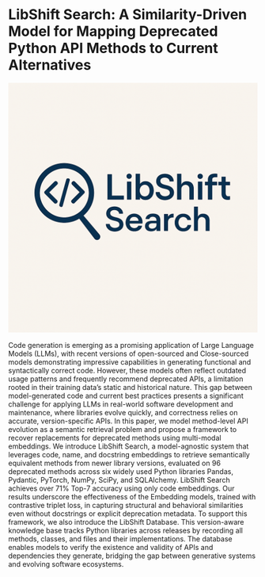 # LibShift Search: A Similarity-Driven Model for Mapping Deprecated Python API Methods to Current Alternatives

![LibShift Search](images/search-logo.png)

<p>
Code generation is emerging as a promising application of Large Language Models (LLMs), with recent versions of open-sourced
and Close-sourced models demonstrating impressive capabilities in generating functional and syntactically correct code. However,
these models often reflect outdated usage patterns and frequently recommend deprecated APIs, a limitation rooted in their training
data’s static and historical nature. This gap between model-generated code and current best practices presents a significant challenge
for applying LLMs in real-world software development and maintenance, where libraries evolve quickly, and correctness relies on
accurate, version-specific APIs. In this paper, we model method-level API evolution as a semantic retrieval problem and propose
a framework to recover replacements for deprecated methods using multi-modal embeddings. We introduce LibShift Search, a
model-agnostic system that leverages code, name, and docstring embeddings to retrieve semantically equivalent methods from
newer library versions, evaluated on 96 deprecated methods across six widely used Python libraries Pandas, Pydantic, PyTorch,
NumPy, SciPy, and SQLAlchemy. LibShift Search achieves over 71% Top-7 accuracy using only code embeddings. Our results
underscore the effectiveness of the Embedding models, trained with contrastive triplet loss, in capturing structural and behavioral
similarities even without docstrings or explicit deprecation metadata. To support this framework, we also introduce the LibShift
Database. This version-aware knowledge base tracks Python libraries across releases by recording all methods, classes, and files and
their implementations. The database enables models to verify the existence and validity of APIs and dependencies they generate,
bridging the gap between generative systems and evolving software ecosystems.
</p>